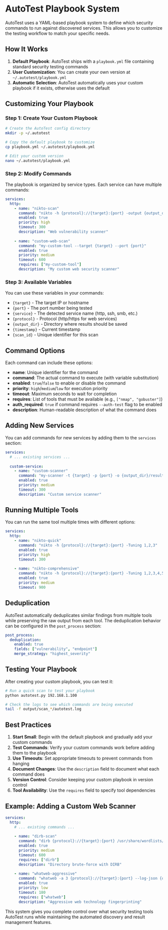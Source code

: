 # AutoTest Playbook System

AutoTest uses a YAML-based playbook system to define which security commands to run against discovered services. This allows you to customize the testing workflow to match your specific needs.

## How It Works

1. **Default Playbook**: AutoTest ships with a `playbook.yml` file containing standard security testing commands
2. **User Customization**: You can create your own version at `~/.autotest/playbook.yml` 
3. **Automatic Selection**: AutoTest automatically uses your custom playbook if it exists, otherwise uses the default

## Customizing Your Playbook

### Step 1: Create Your Custom Playbook
```bash
# Create the AutoTest config directory
mkdir -p ~/.autotest

# Copy the default playbook to customize
cp playbook.yml ~/.autotest/playbook.yml

# Edit your custom version
nano ~/.autotest/playbook.yml
```

### Step 2: Modify Commands
The playbook is organized by service types. Each service can have multiple commands:

```yaml
services:
  http:
    - name: "nikto-scan"
      command: "nikto -h {protocol}://{target}:{port} -output {output_dir}/nikto_{target}_{port}.txt"
      enabled: true
      priority: high
      timeout: 300
      description: "Web vulnerability scanner"
      
    - name: "custom-web-scan"
      command: "my-custom-tool --target {target} --port {port}"
      enabled: true
      priority: medium
      timeout: 600
      requires: ["my-custom-tool"]
      description: "My custom web security scanner"
```

### Step 3: Available Variables
You can use these variables in your commands:

- `{target}` - The target IP or hostname
- `{port}` - The port number being tested
- `{service}` - The detected service name (http, ssh, smb, etc.)
- `{protocol}` - Protocol (http/https for web services)
- `{output_dir}` - Directory where results should be saved
- `{timestamp}` - Current timestamp
- `{scan_id}` - Unique identifier for this scan

## Command Options

Each command can include these options:

- **name**: Unique identifier for the command
- **command**: The actual command to execute (with variable substitution)
- **enabled**: `true`/`false` to enable or disable the command
- **priority**: `high`/`medium`/`low` for execution priority
- **timeout**: Maximum seconds to wait for completion
- **requires**: List of tools that must be available (e.g., `["nmap", "gobuster"]`)
- **auth_required**: `true` if command requires `--auth-test` flag to be enabled
- **description**: Human-readable description of what the command does

## Adding New Services

You can add commands for new services by adding them to the `services` section:

```yaml
services:
  # ... existing services ...
  
  custom-service:
    - name: "custom-scanner"
      command: "my-scanner -t {target} -p {port} -o {output_dir}/results.txt"
      enabled: true
      priority: medium
      timeout: 300
      description: "Custom service scanner"
```

## Running Multiple Tools

You can run the same tool multiple times with different options:

```yaml
services:
  http:
    - name: "nikto-quick"
      command: "nikto -h {protocol}://{target}:{port} -Tuning 1,2,3"
      enabled: true
      priority: high
      timeout: 300
      
    - name: "nikto-comprehensive"
      command: "nikto -h {protocol}://{target}:{port} -Tuning 1,2,3,4,5,6,7,8,9"
      enabled: true
      priority: medium
      timeout: 900
```

## Deduplication

AutoTest automatically deduplicates similar findings from multiple tools while preserving the raw output from each tool. The deduplication behavior can be configured in the `post_process` section:

```yaml
post_process:
  deduplication:
    enabled: true
    fields: ["vulnerability", "endpoint"]
    merge_strategy: "highest_severity"
```

## Testing Your Playbook

After creating your custom playbook, you can test it:

```bash
# Run a quick scan to test your playbook
python autotest.py 192.168.1.100

# Check the logs to see which commands are being executed
tail -f output/scan_*/autotest.log
```

## Best Practices

1. **Start Small**: Begin with the default playbook and gradually add your custom commands
2. **Test Commands**: Verify your custom commands work before adding them to the playbook
3. **Use Timeouts**: Set appropriate timeouts to prevent commands from hanging
4. **Document Changes**: Use the `description` field to document what each command does
5. **Version Control**: Consider keeping your custom playbook in version control
6. **Tool Availability**: Use the `requires` field to specify tool dependencies

## Example: Adding a Custom Web Scanner

```yaml
services:
  http:
    # ... existing commands ...
    
    - name: "dirb-scan"
      command: "dirb {protocol}://{target}:{port} /usr/share/wordlists/dirb/common.txt -o {output_dir}/dirb_{target}_{port}.txt"
      enabled: true
      priority: medium
      timeout: 600
      requires: ["dirb"]
      description: "Directory brute-force with DIRB"
      
    - name: "whatweb-aggressive"
      command: "whatweb -a 3 {protocol}://{target}:{port} --log-json {output_dir}/whatweb_aggressive_{target}_{port}.json"
      enabled: true
      priority: low
      timeout: 180
      requires: ["whatweb"]
      description: "Aggressive web technology fingerprinting"
```

This system gives you complete control over what security testing tools AutoTest runs while maintaining the automated discovery and result management features.